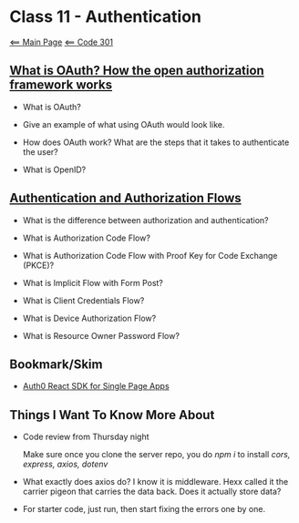 # Class 11 - Authentication

[<== Main Page](../README.md)
[<== Code 301](../code301/code301.md)

## [What is OAuth? How the open authorization framework works](https://www.csoonline.com/article/3216404/what-is-oauth-how-the-open-authorization-framework-works.html)

- What is OAuth?

- Give an example of what using OAuth would look like.

- How does OAuth work? What are the steps that it takes to authenticate the user?

- What is OpenID?

## [Authentication and Authorization Flows](https://auth0.com/docs/flows)

- What is the difference between authorization and authentication?

- What is Authorization Code Flow?

- What is Authorization Code Flow with Proof Key for Code Exchange (PKCE)?

- What is Implicit Flow with Form Post?

- What is Client Credentials Flow?

- What is Device Authorization Flow?

- What is Resource Owner Password Flow?

## Bookmark/Skim

- [Auth0 React SDK for Single Page Apps](https://auth0.com/docs/libraries/auth0-react)

## Things I Want To Know More About

- Code review from Thursday night

  Make sure once you clone the server repo, you do *npm i* to install *cors, express, axios, dotenv*

- What exactly does axios do? I know it is middleware. Hexx called it the carrier pigeon that carries the data back. Does it actually store data?

- For starter code, just run, then start fixing the errors one by one.
